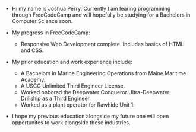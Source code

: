 - Hi my name is Joshua Perry.
  Currently I am learing programming through FreeCodeCamp and will hopefully be studying for a Bachelors in Computer Science soon.
  
- My progress in FreeCodeCamp:
  - Responsive Web Development complete. Includes basics of HTML and CSS.
  
- My prior education and work experience include:
  - A Bachelors in Marine Engineering Operations from Maine Maritime Academy.
  - A USCG Unlimited Third Engineer License.
  - Worked onborad the Deepwater Conqueror Ultra-Deepwater Drillship as a Third Engineer.
  - Worked as a plant operator for Rawhide Unit 1.
 
- I hope my previous education alongside my future one will open opportunites to work alongside these industries.
